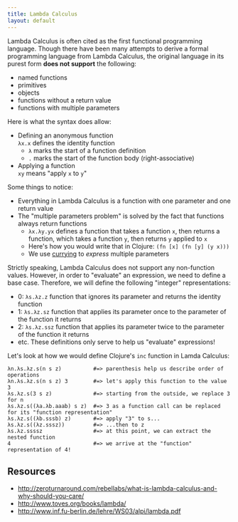 ```yaml
---
title: Lambda Calculus
layout: default
---
```


Lambda Calculus is often cited as the first functional programming language.
Though there have been many attempts to derive a formal programming language
from Lambda Calculus, the original language in its purest form
**does not support** the following:
 - named functions
 - primitives
 - objects
 - functions without a return value
 - functions with multiple parameters

Here is what the syntax does allow:
 - Defining an anonymous function <br/>
   `λx.x` defines the identity function
   - `λ` marks the start of a function definition
   - `.` marks the start of the function body (right-associative)
 - Applying a function <br />
   `xy` means "apply `x` to `y`"

Some things to notice:
 - Everything in Lambda Calculus is a function with one parameter and one return value
 - The "multiple parameters problem" is solved by the fact that functions always return functions
   - `λx.λy.yx` defines a function that takes a function `x`, then returns a function, which takes
   a function `y`, then returns `y` applied to `x`
   - Here's how you would write that in Clojure: `(fn [x] (fn [y] (y x)))`
   - We use [currying](https://en.wikipedia.org/wiki/Currying) to *express* multiple parameters

Strictly speaking, Lambda Calculus does not support any non-function values.
However, in order to "evaluate" an expression, we need to define a base case.
Therefore, we will define the following "integer" representations:
 - 0: `λs.λz.z` function that ignores its parameter and returns the identity function
 - 1: `λs.λz.sz` function that applies its parameter once to the parameter of the function it returns
 - 2: `λs.λz.ssz` function that applies its parameter twice to the parameter of the function it returns
 - etc.
These definitions only serve to help us "evaluate" expressions!

Let's look at how we would define Clojure's `inc` function in Lamda Calculus:

```
λn.λs.λz.s(n s z)          #=> parenthesis help us describe order of operations
λn.λs.λz.s(n s z) 3        #=> let's apply this function to the value 3
λs.λz.s(3 s z)             #=> starting from the outside, we replace 3 for n
λs.λz.s((λa.λb.aaab) s z)  #=> 3 as a function call can be replaced for its "function representation"
λs.λz.s((λb.sssb) z)       #=> apply "3" to s...
λs.λz.s((λz.sssz))         #=> ...then to z
λs.λz.ssssz                #=> at this point, we can extract the nested function
4                          #=> we arrive at the "function" representation of 4!
```

## Resources
- http://zeroturnaround.com/rebellabs/what-is-lambda-calculus-and-why-should-you-care/
- http://www.toves.org/books/lambda/
- http://www.inf.fu-berlin.de/lehre/WS03/alpi/lambda.pdf
